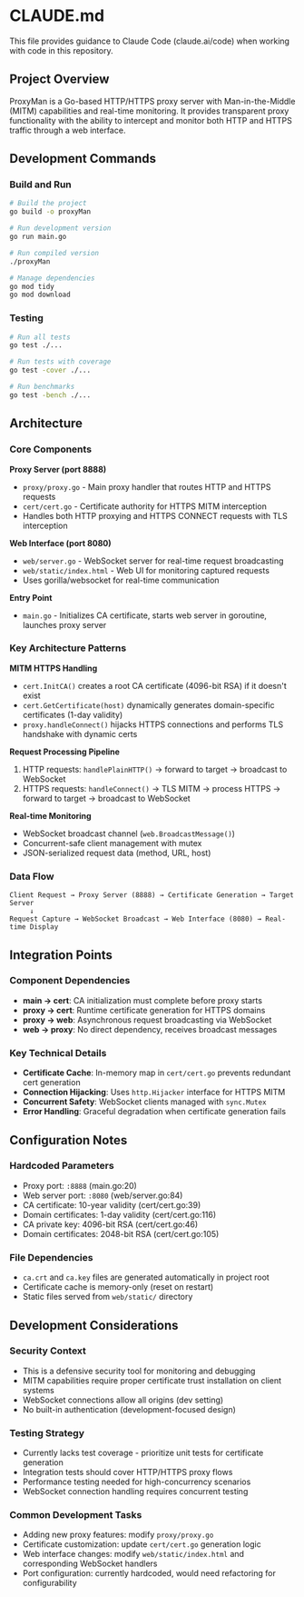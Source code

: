 # CLAUDE.md

This file provides guidance to Claude Code (claude.ai/code) when working with code in this repository.

## Project Overview

ProxyMan is a Go-based HTTP/HTTPS proxy server with Man-in-the-Middle (MITM) capabilities and real-time monitoring. It provides transparent proxy functionality with the ability to intercept and monitor both HTTP and HTTPS traffic through a web interface.

## Development Commands

### Build and Run
```bash
# Build the project
go build -o proxyMan

# Run development version
go run main.go

# Run compiled version
./proxyMan

# Manage dependencies
go mod tidy
go mod download
```

### Testing
```bash
# Run all tests
go test ./...

# Run tests with coverage
go test -cover ./...

# Run benchmarks
go test -bench ./...
```

## Architecture

### Core Components

**Proxy Server (port 8888)**
- `proxy/proxy.go` - Main proxy handler that routes HTTP and HTTPS requests
- `cert/cert.go` - Certificate authority for HTTPS MITM interception
- Handles both HTTP proxying and HTTPS CONNECT requests with TLS interception

**Web Interface (port 8080)**
- `web/server.go` - WebSocket server for real-time request broadcasting
- `web/static/index.html` - Web UI for monitoring captured requests
- Uses gorilla/websocket for real-time communication

**Entry Point**
- `main.go` - Initializes CA certificate, starts web server in goroutine, launches proxy server

### Key Architecture Patterns

**MITM HTTPS Handling**
- `cert.InitCA()` creates a root CA certificate (4096-bit RSA) if it doesn't exist
- `cert.GetCertificate(host)` dynamically generates domain-specific certificates (1-day validity)
- `proxy.handleConnect()` hijacks HTTPS connections and performs TLS handshake with dynamic certs

**Request Processing Pipeline**
1. HTTP requests: `handlePlainHTTP()` → forward to target → broadcast to WebSocket
2. HTTPS requests: `handleConnect()` → TLS MITM → process HTTPS → forward to target → broadcast to WebSocket

**Real-time Monitoring**
- WebSocket broadcast channel (`web.BroadcastMessage()`)
- Concurrent-safe client management with mutex
- JSON-serialized request data (method, URL, host)

### Data Flow

```
Client Request → Proxy Server (8888) → Certificate Generation → Target Server
     ↓
Request Capture → WebSocket Broadcast → Web Interface (8080) → Real-time Display
```

## Integration Points

### Component Dependencies
- **main → cert**: CA initialization must complete before proxy starts
- **proxy → cert**: Runtime certificate generation for HTTPS domains
- **proxy → web**: Asynchronous request broadcasting via WebSocket
- **web → proxy**: No direct dependency, receives broadcast messages

### Key Technical Details
- **Certificate Cache**: In-memory map in `cert/cert.go` prevents redundant cert generation
- **Connection Hijacking**: Uses `http.Hijacker` interface for HTTPS MITM
- **Concurrent Safety**: WebSocket clients managed with `sync.Mutex`
- **Error Handling**: Graceful degradation when certificate generation fails

## Configuration Notes

### Hardcoded Parameters
- Proxy port: `:8888` (main.go:20)
- Web server port: `:8080` (web/server.go:84)
- CA certificate: 10-year validity (cert/cert.go:39)
- Domain certificates: 1-day validity (cert/cert.go:116)
- CA private key: 4096-bit RSA (cert/cert.go:46)
- Domain certificates: 2048-bit RSA (cert/cert.go:105)

### File Dependencies
- `ca.crt` and `ca.key` files are generated automatically in project root
- Certificate cache is memory-only (reset on restart)
- Static files served from `web/static/` directory

## Development Considerations

### Security Context
- This is a defensive security tool for monitoring and debugging
- MITM capabilities require proper certificate trust installation on client systems
- WebSocket connections allow all origins (dev setting)
- No built-in authentication (development-focused design)

### Testing Strategy
- Currently lacks test coverage - prioritize unit tests for certificate generation
- Integration tests should cover HTTP/HTTPS proxy flows
- Performance testing needed for high-concurrency scenarios
- WebSocket connection handling requires concurrent testing

### Common Development Tasks
- Adding new proxy features: modify `proxy/proxy.go`
- Certificate customization: update `cert/cert.go` generation logic
- Web interface changes: modify `web/static/index.html` and corresponding WebSocket handlers
- Port configuration: currently hardcoded, would need refactoring for configurability